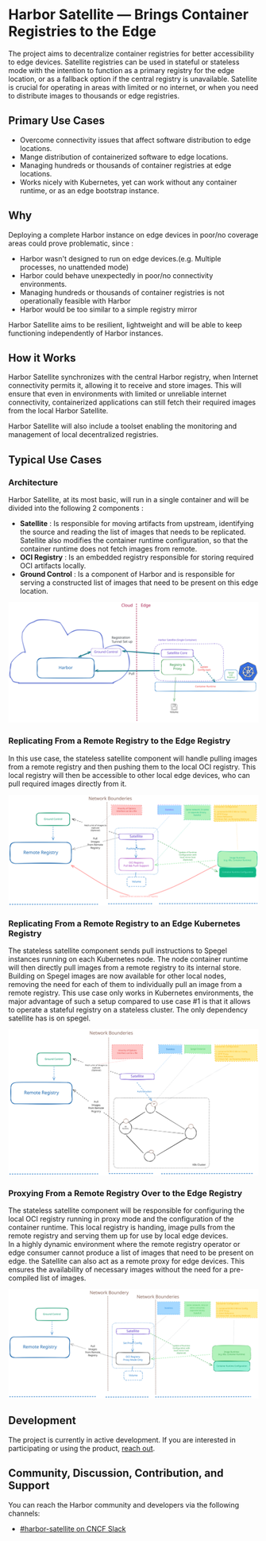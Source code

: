 # Harbor Satellite — Brings Container Registries to the Edge

The project aims to decentralize container registries for better accessibility to edge devices.
Satellite registries can be used in stateful or stateless mode with the intention to function as a primary registry for the edge location, or as a fallback option if the central registry is unavailable. Satellite is crucial for operating in areas with limited or no internet, or when you need to distribute images to thousands or edge registries.

## Primary Use Cases

- Overcome connectivity issues that affect software distribution to edge locations.
- Mange distribution of containerized software to edge locations.
- Managing hundreds or thousands of container registries at edge locations.
- Works nicely with Kubernetes, yet can work without any container runtime, or as an edge bootstrap instance.

## Why

Deploying a complete Harbor instance on edge devices in poor/no coverage areas could prove problematic, since :
- Harbor wasn't designed to run on edge devices.(e.g. Multiple processes, no unattended mode)
- Harbor could behave unexpectedly in poor/no connectivity environments.
- Managing hundreds or thousands of container registries is not operationally feasible with Harbor
- Harbor would be too similar to a simple registry mirror

Harbor Satellite aims to be resilient, lightweight and will be able to keep functioning independently of Harbor instances.

##  How it Works

Harbor Satellite synchronizes with the central Harbor registry, when Internet connectivity permits it, allowing it to receive and store images. This will ensure that even in environments with limited or unreliable internet connectivity, containerized applications can still fetch their required images from the local Harbor Satellite.

Harbor Satellite will also include a toolset enabling the monitoring and management of local decentralized registries.


## Typical Use Cases

### Architecture
Harbor Satellite, at its most basic, will run in a single container and will be divided into the following 2 components :

- **Satellite** : Is responsible for moving artifacts from upstream, identifying the source and reading the list of images that needs to be replicated. Satellite also modifies the container runtime configuration, so that the container runtime does not fetch images from remote.
- **OCI Registry** : Is an embedded registry responsible for storing required OCI artifacts locally.
- **Ground Control** : Is a component of Harbor and is responsible for serving a constructed list of images that need to be present on this edge location.

![Basic Harbor Satellite Diagram](docs/images/harbor-satellite-overview.svg)


### Replicating From a Remote Registry to the Edge Registry

In this use case, the stateless satellite component will handle pulling images from a remote registry and then pushing them to the local OCI registry. This local registry will then be accessible to other local edge devices, who can pull required images directly from it.

![Use Case #1](docs/images/satellite_use_case_1.svg)

### Replicating From a Remote Registry to an Edge Kubernetes Registry

The stateless satellite component sends pull instructions to Spegel instances running on each Kubernetes node. The node container runtime will then directly pull images from a remote registry to its internal store. Building on Spegel images are now available for other local nodes, removing the need for each of them to individually pull an image from a remote registry.
This use case only works in Kubernetes environments, the major advantage of such a setup compared to use case #1 is that it allows to operate a stateful registry on a stateless cluster.  The only dependency satellite has is on spegel.

![Use Case #1](docs/images/satellite_use_case_2.svg)


### Proxying From a Remote Registry Over to the Edge Registry
The stateless satellite component will be responsible for configuring the local OCI registry running in proxy mode and the configuration of the container runtime. This local registry is handing, image pulls from the remote registry and serving them up for use by local edge devices.  
In a highly dynamic environment where the remote registry operator or edge consumer cannot produce a list of images that need to be present on edge. the Satellite can also act as a remote proxy for edge devices. This ensures the availability of necessary images without the need for a pre-compiled list of images.

![Use Case #1](docs/images/satellite_use_case_3.svg)


## Development

The project is currently in active development. If you are interested in participating or using the product, [reach out](https://container-registry.com/contact/).

## Community, Discussion, Contribution, and Support

You can reach the Harbor community and developers via the following channels:
- [#harbor-satellite on CNCF Slack ](https://cloud-native.slack.com/archives/C06NE6EJBU1)
